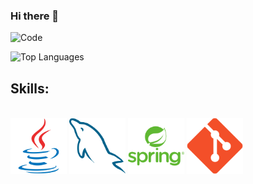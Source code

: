 ### Hi there 👋
![Code](https://res.cloudinary.com/superfolio/image/upload/v1620689979/68747470733a2f2f692e70696e696d672e636f6d2f6f726967696e616c732f63362f33332f63322f63363333633230656465383266306530636564376435373064626533613166332e676966_yjuh2s.gif)



<div align="left">
 <img src="https://github-readme-stats.vercel.app/api/top-langs/?username=arthurr-jpg&layout=compact&theme=highcontrast" alt="Top Languages">
</div>

<h2 allign="center"> Skills:</h2>
<div style="display: inline_block"><br>
  <img align="center" alt="Arthur-Java" height="90" width="90" src="https://raw.githubusercontent.com/devicons/devicon/master/icons/java/java-original.svg">
  <img align="center" alt="Arthur-MySQL" height="90" width="90" src="https://raw.githubusercontent.com/devicons/devicon/master/icons/mysql/mysql-original.svg">
  <img align="center" alt="Arthur-Spring" height="90" width="90" src="https://raw.githubusercontent.com/devicons/devicon/master/icons/spring/spring-original-wordmark.svg">
   <img align="center" alt="Arthur-Git" height="90" width="90" src="https://raw.githubusercontent.com/devicons/devicon/master/icons/git/git-original.svg">
</div>


